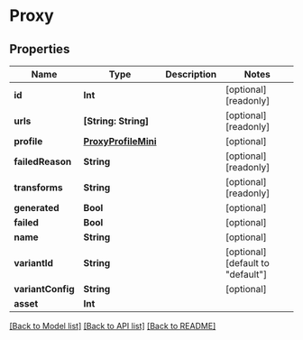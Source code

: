 # Proxy

## Properties

Name | Type | Description | Notes
------------ | ------------- | ------------- | -------------
**id** | **Int** |  | [optional] [readonly] 
**urls** | **[String: String]** |  | [optional] [readonly] 
**profile** | [**ProxyProfileMini**](ProxyProfileMini.md) |  | [optional] 
**failedReason** | **String** |  | [optional] [readonly] 
**transforms** | **String** |  | [optional] [readonly] 
**generated** | **Bool** |  | [optional] 
**failed** | **Bool** |  | [optional] 
**name** | **String** |  | [optional] 
**variantId** | **String** |  | [optional] [default to "default"]
**variantConfig** | **String** |  | [optional] 
**asset** | **Int** |  | 

[[Back to Model list]](../README.md#documentation-for-models) [[Back to API list]](../README.md#documentation-for-api-endpoints) [[Back to README]](../README.md)


